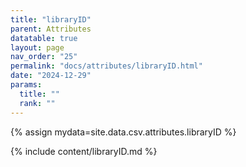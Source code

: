 ```yaml
---
title: "libraryID"
parent: Attributes
datatable: true
layout: page
nav_order: "25"
permalink: "docs/attributes/libraryID.html"
date: "2024-12-29"
params:
  title: ""
  rank: ""
---
```

{% assign mydata=site.data.csv.attributes.libraryID %} 

{% include content/libraryID.md %}
